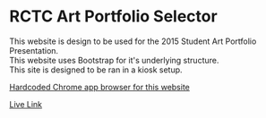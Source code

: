 # RCTC Art Portfolio Selector

This website is design to be used for the 2015 Student Art Portfolio Presentation.
<br>
This website uses Bootstrap for it's underlying structure.
<br>
This site is designed to be ran in a kiosk setup. 

<a href="https://github.com/calebflatten/rctc-gallery-browser">Hardcoded Chrome app browser for this website</a>

<a href="http://calebflatten.github.io/rctc-art-portfolio-selector/">Live Link</a>
